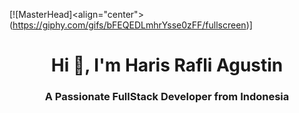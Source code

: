 [![MasterHead]<align="center">(https://giphy.com/gifs/bFEQEDLmhrYsse0zFF/fullscreen)]
<h1 align="center">Hi 👋, I'm Haris Rafli Agustin</h1>
<h3 align="center">A Passionate FullStack Developer from Indonesia</h3>
